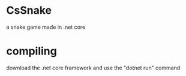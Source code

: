 # CsSnake
a snake game made in .net core
# compiling
download the .net core framework and use the "dotnet run" command
